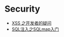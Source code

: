 Security  
==========

- [XSS 之开发者的疑问](http://secfree.postach.io/xss-zhi-kai-fa-zhe-de-yi-wen)  
- [SQL注入之SQLmap入门](http://www.freebuf.com/articles/web/29942.html)  